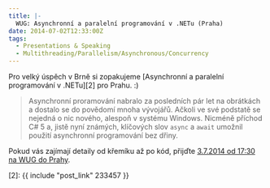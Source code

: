 ```yaml
---
title: |-
  WUG: Asynchronní a paralelní programování v .NETu (Praha)
date: 2014-07-02T12:33:00Z
tags:
  - Presentations & Speaking
  - Multithreading/Parallelism/Asynchronous/Concurrency
---
```

Pro velký úspěch v Brně si zopakujeme [Asynchronní a paralelní programování v .NETu][2] pro Prahu. :)

> Asynchronní proramování nabralo za posledních pár let na obrátkách a dostalo se do povědomí mnoha vývojářů. Ačkoli ve své podstatě se nejedná o nic nového, alespoň v systému Windows. Nicméně příchod C# 5 a, jistě nyní známých, klíčových slov `async` a `await` umožnil použití asynchronní programování bez dřiny.

Pokud vás zajímají detaily od křemíku až po kód, přijďte [3.7.2014 od 17:30 na WUG do Prahy][1].

[1]: http://wug.cz/praha/akce/652-Asynchronni-a-paralelni-programovani-v-NETu
[2]: {{ include "post_link" 233457 }}
